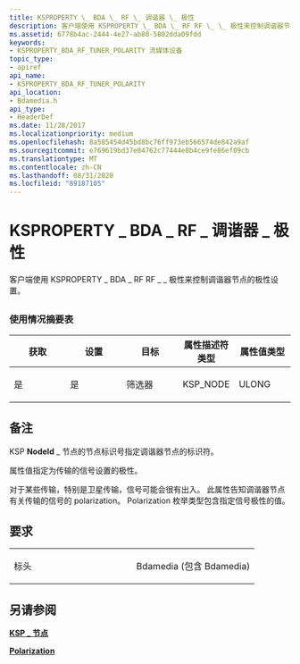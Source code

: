 ```yaml
---
title: KSPROPERTY \_ BDA \_ RF \_ 调谐器 \_ 极性
description: 客户端使用 KSPROPERTY \_ BDA \_ RF RF \_ \_ 极性来控制调谐器节点的极性设置。
ms.assetid: 6778b4ac-2444-4e27-ab80-5802dda09fdd
keywords:
- KSPROPERTY_BDA_RF_TUNER_POLARITY 流媒体设备
topic_type:
- apiref
api_name:
- KSPROPERTY_BDA_RF_TUNER_POLARITY
api_location:
- Bdamedia.h
api_type:
- HeaderDef
ms.date: 11/28/2017
ms.localizationpriority: medium
ms.openlocfilehash: 8a585454d45bd8bc76ff973eb566574de842a9af
ms.sourcegitcommit: e769619bd37e04762c77444e8b4ce9fe86ef09cb
ms.translationtype: MT
ms.contentlocale: zh-CN
ms.lasthandoff: 08/31/2020
ms.locfileid: "89187105"
---
```

# <a name="ksproperty_bda_rf_tuner_polarity"></a>KSPROPERTY \_ BDA \_ RF \_ 调谐器 \_ 极性


客户端使用 KSPROPERTY \_ BDA \_ RF RF \_ \_ 极性来控制调谐器节点的极性设置。

## <span id="ddk_ksproperty_bda_rf_tuner_polarity_ks"></span><span id="DDK_KSPROPERTY_BDA_RF_TUNER_POLARITY_KS"></span>


### <a name="usage-summary-table"></a>使用情况摘要表

<table>
<colgroup>
<col width="20%" />
<col width="20%" />
<col width="20%" />
<col width="20%" />
<col width="20%" />
</colgroup>
<thead>
<tr class="header">
<th>获取</th>
<th>设置</th>
<th>目标</th>
<th>属性描述符类型</th>
<th>属性值类型</th>
</tr>
</thead>
<tbody>
<tr class="odd">
<td><p>是</p></td>
<td><p>是</p></td>
<td><p>筛选器</p></td>
<td><p>KSP_NODE</p></td>
<td><p>ULONG</p></td>
</tr>
</tbody>
</table>

 

<a name="remarks"></a>备注
-------

KSP **NodeId** \_ 节点的节点标识号指定调谐器节点的标识符。

属性值指定为传输的信号设置的极性。

对于某些传输，特别是卫星传输，信号可能会很有出入。 此属性告知调谐器节点有关传输的信号的 polarization。 Polarization 枚举类型包含指定信号极性的值。

<a name="requirements"></a>要求
------------

<table>
<colgroup>
<col width="50%" />
<col width="50%" />
</colgroup>
<tbody>
<tr class="odd">
<td><p>标头</p></td>
<td>Bdamedia (包含 Bdamedia) </td>
</tr>
</tbody>
</table>

## <a name="see-also"></a>另请参阅


[**KSP \_ 节点**](/windows-hardware/drivers/ddi/ks/ns-ks-ksp_node)

[**Polarization**](/previous-versions/windows/hardware/drivers/ff567780(v=vs.85))

 

